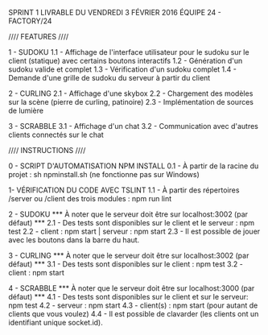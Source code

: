 SPRINT 1
LIVRABLE DU VENDREDI 3 FÉVRIER 2016
ÉQUIPE 24 - FACTORY/24

//// FEATURES ////

1 - SUDOKU
    1.1 - Affichage de l'interface utilisateur pour le sudoku sur le client (statique) avec certains boutons interactifs
    1.2 - Génération d'un sudoku valide et complet
    1.3 - Vérification d'un sudoku complet
    1.4 - Demande d'une grille de sudoku du serveur à partir du client

2 - CURLING
    2.1 - Affichage d'une skybox
    2.2 - Chargement des modèles sur la scène (pierre de curling, patinoire)
    2.3 - Implémentation de sources de lumière

3 - SCRABBLE
    3.1 - Affichage d'un chat
    3.2 - Communication avec d'autres clients connectés sur le chat

//// INSTRUCTIONS ////

0 - SCRIPT D'AUTOMATISATION NPM INSTALL
    0.1 - À partir de la racine du projet : sh npminstall.sh (ne fonctionne pas sur Windows)

1- VÉRIFICATION DU CODE AVEC TSLINT
    1.1 - À partir des répertoires /server ou /client des trois modules : npm run lint

2 - SUDOKU *** À noter que le serveur doit être sur localhost:3002 (par défaut) ***
    2.1 - Des tests sont disponibles sur le client et le serveur : npm test
    2.2 - client : npm start | serveur : npm start
    2.3 - Il est possible de jouer avec les boutons dans la barre du haut.

3 - CURLING *** À noter que le serveur doit être sur localhost:3002 (par défaut) ***
    3.1 - Des tests sont disponibles sur le client : npm test
    3.2 - client : npm start

4 - SCRABBLE *** À noter que le serveur doit être sur localhost:3000 (par défaut) ***
    4.1 - Des tests sont disponibles sur le client et sur le serveur: npm test
    4.2 - serveur : npm start
    4.3 - client(s) : npm start (pour autant de clients que vous voulez)
    4.4 - Il est possible de clavarder (les clients ont un identifiant unique socket.id).
